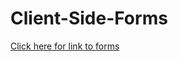 # Client-Side-Forms

[Click here for link to forms](https://jakerschwartz.github.io/Client-Side-Forms/)
